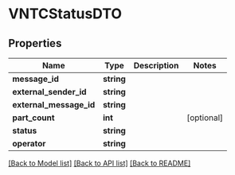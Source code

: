 # VNTCStatusDTO

## Properties
Name | Type | Description | Notes
------------ | ------------- | ------------- | -------------
**message_id** | **string** |  | 
**external_sender_id** | **string** |  | 
**external_message_id** | **string** |  | 
**part_count** | **int** |  | [optional] 
**status** | **string** |  | 
**operator** | **string** |  | 

[[Back to Model list]](../README.md#documentation-for-models) [[Back to API list]](../README.md#documentation-for-api-endpoints) [[Back to README]](../README.md)

